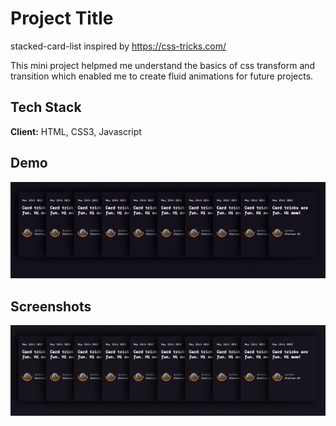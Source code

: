 
# Project Title

stacked-card-list inspired by https://css-tricks.com/

This mini project helpmed me understand the basics of css transform and transition which enabled me to create fluid animations for future projects.



## Tech Stack

**Client:** HTML, CSS3, Javascript




## Demo
![Alt Text](./video.gif)



## Screenshots


![App Screenshot](./stacked.png)

